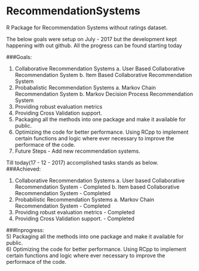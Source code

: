 # RecommendationSystems
R Package for Recommendation Systems without ratings dataset.

The below goals were setup on July - 2017 but the development kept happening with out github.
All the progress can be found starting today 

###Goals:
1) Collaborative Recommendation Systems
    a. User Based Collaborative Recommendation System
    b. Item Based Collaborative Recommendation System
2) Probabalistic Recommendation Systems
    a. Markov Chain Recommendation System
    b. Markov Decision Process Recommendation System
3) Providing robust evaluation metrics
4) Providing Cross Validation support.
5) Packaging all the methods into one package and make it available for public.
6) Optimizing the code for better performance. Using RCpp to implement certain functions and logic where ever necessary to improve the performace of the code.
7) Future Steps - Add new recommendation systems.

Till today(17 - 12 - 2017) accomplished tasks stands as below.  
###Achieved:
1) Collaborative Recommendation Systems
    a. User based Collaborative Recommendation System - Completed
    b. Item based Collaborative Recommendation System - Completed
2) Probabilistic Recommendation Systems
    a. Markov Chain Recommendation System             - Completed
3) Providing robust evaluation metrics                - Completed
4) Providing Cross Validation support.                - Completed  
      
      
###Inprogress:  
5) Packaging all the methods into one package and make it available for public.  
6) Optimizing the code for better performance. Using RCpp to implement certain functions and logic where ever necessary to improve the performace of the code.

